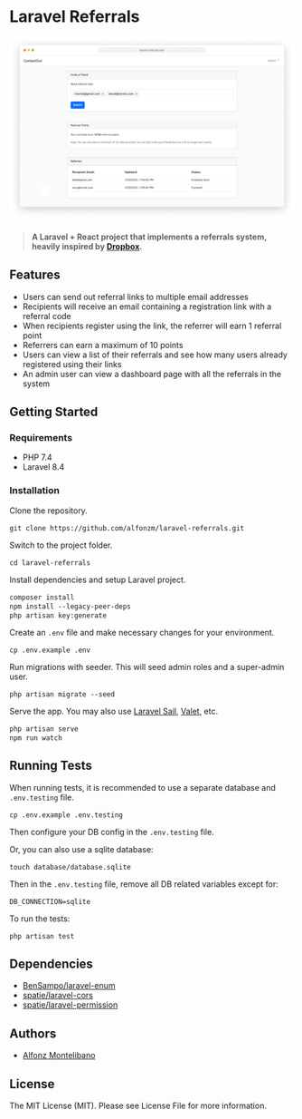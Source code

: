 # Laravel Referrals

![Laravel referrals screenshot](docs/laravel-referrals.png)

> #### A Laravel + React project that implements a referrals system, heavily inspired by [Dropbox](https://www.dropbox.com/referrals).

## Features

- Users can send out referral links to multiple email addresses
- Recipients will receive an email containing a registration link with a referral code
- When recipients register using the link, the referrer will earn 1 referral point
- Referrers can earn a maximum of 10 points
- Users can view a list of their referrals and see how many users already registered using their links
- An admin user can view a dashboard page with all the referrals in the system

## Getting Started

### Requirements

- PHP 7.4
- Laravel 8.4

### Installation

Clone the repository.
```
git clone https://github.com/alfonzm/laravel-referrals.git
```

Switch to the project folder.
```
cd laravel-referrals
```

Install dependencies and setup Laravel project.
```
composer install
npm install --legacy-peer-deps
php artisan key:generate
```

Create an `.env` file and make necessary changes for your environment.
```
cp .env.example .env
```

Run migrations with seeder. This will seed admin roles and a super-admin user.
```
php artisan migrate --seed
```

Serve the app. You may also use [Laravel Sail](https://laravel.com/docs/8.x/sail), [Valet](https://laravel.com/docs/8.x/valet), etc.

```
php artisan serve
npm run watch
```

## Running Tests

When running tests, it is recommended to use a separate database and `.env.testing` file.

```
cp .env.example .env.testing
```

Then configure your DB config in the `.env.testing` file.

Or, you can also use a sqlite database:

```
touch database/database.sqlite
```

Then in the `.env.testing` file, remove all DB related variables except for:
```
DB_CONNECTION=sqlite
```

To run the tests:

```
php artisan test
```


## Dependencies

- [BenSampo/laravel-enum](https://github.com/BenSampo/laravel-enum)
- [spatie/laravel-cors](https://github.com/spatie/laravel-cors)
- [spatie/laravel-permission](https://github.com/spatie/laravel-permission)

## Authors

- [Alfonz Montelibano](https://github.com/alfonzm)

## License

The MIT License (MIT). Please see License File for more information.
